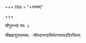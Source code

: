+++
title = "+भाष्यम्"

+++


श्रीगुरुभ्यो नमः ॥  

श्रीब्रह्मसूत्रभाष्यम्- -श्रीमदानन्दतीर्थभगवत्पादविरचितम्
